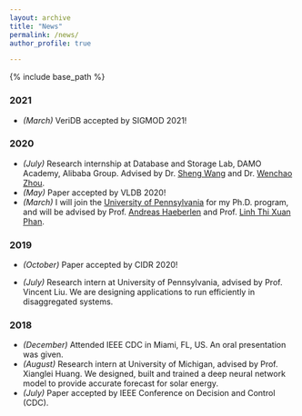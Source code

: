 ```yaml
---
layout: archive
title: "News"
permalink: /news/
author_profile: true

---
```


{% include base_path %}
### 2021
- *(March)* VeriDB accepted by SIGMOD 2021!


### 2020
- *(July)* Research internship at Database and Storage Lab, DAMO Academy, Alibaba Group. Advised by Dr. [Sheng Wang](https://wangsheng1001.github.io/) and Dr. [Wenchao Zhou](http://people.cs.georgetown.edu/~wzhou/). 
- *(May)* Paper accepted by VLDB 2020!
- *(March)* I will join the [University of Pennsylvania](www.upenn.edu) for my Ph.D. program, and will be advised by Prof. [Andreas Haeberlen](https://www.cis.upenn.edu/~ahae/) and Prof. [Linh Thi Xuan Phan](https://www.cis.upenn.edu/~linhphan/).

### 2019

- *(October)* Paper accepted by CIDR 2020!

- *(July)* Research intern at University of Pennsylvania, advised by Prof. Vincent Liu. We are designing applications to run efficiently in disaggregated systems.

### 2018

- *(December)* Attended IEEE CDC in Miami, FL, US. An oral presentation was given.
- *(August)* Research intern at University of Michigan, advised by Prof. Xianglei Huang. We designed, built and trained a deep neural network model to provide accurate forecast for solar energy.
- *(July)* Paper accepted by IEEE Conference on Decision and Control (CDC).